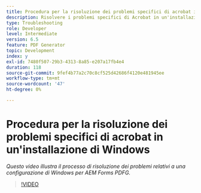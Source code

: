 ```yaml
---
title: Procedura per la risoluzione dei problemi specifici di acrobat in un'installazione di Windows
description: Risolvere i problemi specifici di Acrobat in un'installazione di Windows
type: Troubleshooting
role: Developer
level: Intermediate
version: 6.5
feature: PDF Generator
topic: Development
index: y
exl-id: 7480f507-29b3-4313-8a85-e207a17fb4e4
duration: 118
source-git-commit: 9fef4b77a2c70c8cf525d42686f4120e481945ee
workflow-type: tm+mt
source-wordcount: '47'
ht-degree: 0%

---
```


# Procedura per la risoluzione dei problemi specifici di acrobat in un&#39;installazione di Windows

*Questo video illustra il processo di risoluzione dei problemi relativi a una configurazione di Windows per AEM Forms PDFG.*

>[!VIDEO](https://video.tv.adobe.com/v/335480?quality=12&learn=on)

